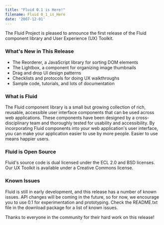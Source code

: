 ```yaml
---
title: "Fluid 0.1 is Here!"
filename: Fluid 0_1_is_Here
date: '2007-12-01'
---
```

The Fluid Project is pleased to announce the first release of the Fluid component library and
User Experience (UX) Toolkit.

### What&#39;s New in This Release

- The Reorderer, a JavaScript library for sorting DOM elements
- The Lightbox, a component for organizing image thumbnails
- Drag and drop UI design patterns
- Checklists and protocols for doing UX walkthroughs
- Sample code, tutorials, and lots of documentation

### What is Fluid

The Fluid component library is a small but growing collection of rich,  reusable, accessible user interface
components that can be used across  web applications. These components have been designed by a  cross-disciplinary
team and thoroughly tested for usability and  accessibility. By incorporating Fluid components into your web
application&#39;s user interface, you can make your application easier to  use by more people. Easier to
use means happier users.

### Fluid is Open Source

Fluid&#39;s source code is dual licensed under the ECL 2.0 and BSD licenses.  Our UX Toolkit is available
under a Creative Commons license.

### Known Issues

Fluid is still in early development, and this release has a number of  known issues. API changes will be coming
in the future, so for now, we  encourage you to use 0.1 for experimentation and prototyping. Check the
README.txt file in the download package for a list of known issues.

Thanks to everyone in the community for their hard work on this release!
